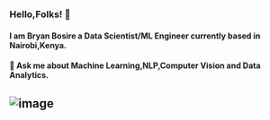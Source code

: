 ### Hello,Folks! 👋
#### I am Bryan Bosire a Data Scientist/ML Engineer currently based in Nairobi,Kenya.
#### 💬 Ask me about Machine Learning,NLP,Computer Vision and Data Analytics.
## ![image]({https://www.google.com/url?sa=i&url=https%3A%2F%2Femojigraph.org%2Fhammer-and-wrench%2F&psig=AOvVaw0ZC0k4nhVvVQimriT3FMpB&ust=1631978979212000&source=images&cd=vfe&ved=0CAsQjRxqFwoTCMiYxsCBhvMCFQAAAAAdAAAAABAD})

<!--
**Finyasy/Finyasy** is a ✨ _special_ ✨ repository because its `README.md` (this file) appears on your GitHub profile.

Here are some ideas to get you started:

- 🔭 I’m currently working on ...
- 🌱 I’m currently learning ...
- 👯 I’m looking to collaborate on ...
- 🤔 I’m looking for help with ...
- 💬 Ask me about ...
- 📫 How to reach me: ...
- 😄 Pronouns: ...
- ⚡ Fun fact: ...
-->

